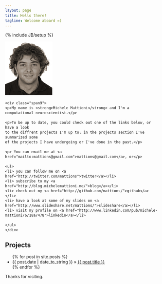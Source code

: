 ```yaml
---
layout: page
title: Hello there!
tagline: Welcome aboard =)
---
```

{% include JB/setup %}

<div class="row-fluid">
    <div class="span3"><img src="assets/gfx/Michele_Mattioni_sepia.jpg"/> </div>
    
    <div class="span9">
    <p>My name is <strong>Michele Mattioni</strong> and I'm a computational neuroscientist.</p>

    <p>To be up to date, you could check out one of the links below, or have a look 
    to the diffrent projects I'm up to; in the projects section I've summarized some 
    of the projects I have undergoing or I've done in the past.</p>
    
    <p> You can email me at <a href="mailto:mattions@gmail.com">mattions@gmail.com</a>, or</p>
    
    <ul>
    <li> you can follow me on <a href="http://twitter.com/mattions">twitter</a></li>
    <li> subscribe to my <a href="http://blog.michelemattioni.me/">blog</a></li>
    <li> check out my <a href="http://github.com/mattions/">github</a></li>
    <li> have a look at some of my slides on <a href="http://www.slideshare.net/mattions/">slideshare</a></li>
    <li> visit my profile on <a href="http://www.linkedin.com/pub/michele-mattioni/6/18a/478">linkedin</a></li>
    
    </ul>
    </div>
</div>



## Projects

<ul class="posts">
  {% for post in site.posts %}
    <li><span>{{ post.date | date_to_string }}</span> &raquo; <a href="{{ BASE_PATH }}{{ post.url }}">{{ post.title }}</a></li>
  {% endfor %}
</ul>

Thanks for visiting.
